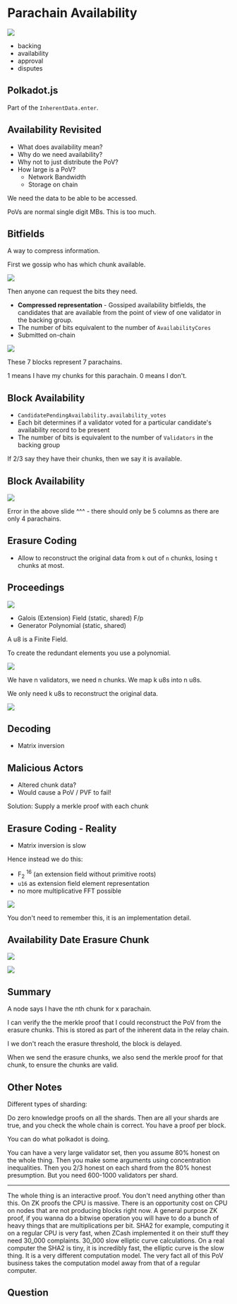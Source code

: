 # Parachain Availability

![](2022-07-27-13-57-47.png)

- backing
- availability
- approval
- disputes

## Polkadot.js

Part of the `InherentData.enter`.

## Availability Revisited

- What does availability mean?
- Why do we need availability?
- Why not to just distribute the PoV?
- How large is a PoV?
  - Network Bandwidth
  - Storage on chain

We need the data to be able to be accessed.

PoVs are normal single digit MBs. This is too much.

## Bitfields

A way to compress information.

First we gossip who has which chunk available.

![](2022-07-27-14-03-25.png)

Then anyone can request the bits they need.

- **Compressed representation** - Gossiped availability bitfields, the candidates that are available from the point of view of one validator in the backing group.
- The number of bits equivalent to the number of `AvailabilityCores`
- Submitted on-chain

![](2022-07-27-14-06-49.png)

These 7 blocks represent 7 parachains.

1 means I have my chunks for this parachain.
0 means I don't.

## Block Availability

- `CandidatePendingAvailability.availability_votes`
- Each bit determines if a validator voted for a particular candidate's availability record to be present
- The number of bits is equivalent to the number of `Validators` in the backing group

If 2/3 say they have their chunks, then we say it is available.

## Block Availability

![](2022-07-27-14-29-04.png)

Error in the above slide ^^^ - there should only be 5 columns as there are only 4 parachains.

## Erasure Coding

- Allow to reconstruct the original data from `k` out of `n` chunks, losing `t` chunks at most.

## Proceedings

![](2022-07-27-14-34-12.png)

- Galois (Extension) Field (static, shared) F/p
- Generator Polynomial (static, shared)

A u8 is a Finite Field.

To create the redundant elements you use a polynomial.

![](2022-07-27-14-36-46.png)

We have n validators, we need n chunks.
We map k u8s into n u8s.

We only need k u8s to reconstruct the original data.

![](2022-07-27-14-38-25.png)

## Decoding

- Matrix inversion

## Malicious Actors

- Altered chunk data?
- Would cause a PoV / PVF to fail!

Solution: Supply a merkle proof with each chunk

## Erasure Coding - Reality

- Matrix inversion is slow

Hence instead we do this:

- F$_{2}$ $^{16}$ (an extension field without primitive roots)
- `u16` as extension field element representation
- no more multiplicative FFT possible

![](2022-07-27-14-46-35.png)

You don't need to remember this, it is an implementation detail.

## Availability Date Erasure Chunk

![](2022-07-27-14-48-15.png)

![](2022-07-27-14-49-34.png)

## Summary

A node says I have the nth chunk for x parachain.

I can verify the the merkle proof that I could reconstruct the PoV from the erasure chunks. This is stored as part of the inherent data in the relay chain.

I we don't reach the erasure threshold, the block is delayed.

When we send the erasure chunks, we also send the merkle proof for that chunk, to ensure the chunks are valid.

## Other Notes

Different types of sharding:

Do zero knowledge proofs on all the shards. Then are all your shards are true, and you check the whole chain is correct. You have a proof per block.

You can do what polkadot is doing.

You can have a very large validator set, then you assume 80% honest on the whole thing. Then you make some arguments using concentration inequalities. Then you 2/3 honest on each shard from the 80% honest presumption. But you need 600-1000 validators per shard.

---

The whole thing is an interactive proof. You don't need anything other than this. On ZK proofs the CPU is massive. There is an opportunity cost on CPU on nodes that are not producing blocks right now. A general purpose ZK proof, if you wanna do a bitwise operation you will have to do a bunch of heavy things that are multiplications per bit. SHA2 for example, computing it on a regular CPU is very fast, when ZCash implemented it on their stuff they need 30_000 complaints. 30_000 slow elliptic curve calculations. On a real computer the SHA2 is tiny, it is incredibly fast, the elliptic curve is the slow thing. It is a very different computation model. The very fact all of this PoV business takes the computation model away from that of a regular computer.



## Question

